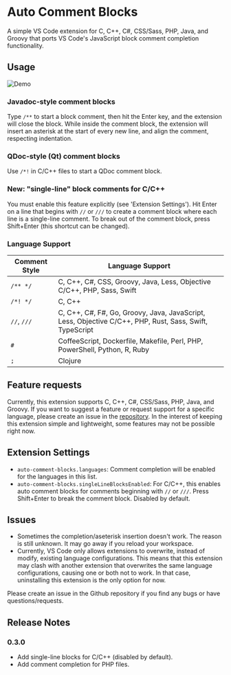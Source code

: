 # Auto Comment Blocks

A simple VS Code extension for C, C++, C#, CSS/Sass, PHP, Java, and Groovy that ports VS Code's JavaScript block comment completion functionality.

## Usage
![Demo](https://raw.githubusercontent.com/kevinkyang/auto-comment-blocks/master/img/demo.gif)

### Javadoc-style comment blocks
Type `/**` to start a block comment, then hit the Enter key, and the extension will close the block. While inside the comment block, the extension will insert an asterisk at the start of every new line, and align the comment, respecting indentation.

### QDoc-style (Qt) comment blocks
Use `/*!` in C/C++ files to start a QDoc comment block.

### New: "single-line" block comments for C/C++
You must enable this feature explicitly (see 'Extension Settings'). Hit Enter on a line that begins with `//` or `///` to create a comment block where each line is a single-line comment. To break out of the comment block, press Shift+Enter (this shortcut can be changed).

### Language Support

| Comment Style | Language Support |
| ------- | ------- |
| `/** */` | C, C++, C#, CSS, Groovy, Java, Less, Objective C/C++, PHP, Sass, Swift |
| `/*! */` | C, C++ |
| `//`, `///` | C, C++, C#, F#, Go, Groovy, Java, JavaScript, Less, Objective C/C++, PHP, Rust, Sass, Swift, TypeScript |
| `#` | CoffeeScript, Dockerfile, Makefile, Perl, PHP, PowerShell, Python, R, Ruby |
| `;` | Clojure |

## Feature requests
Currently, this extension supports C, C++, C#, CSS/Sass, PHP, Java, and Groovy. If you want to suggest a feature or request support for a specific language, please create an issue in the [repository](https://github.com/kevinkyang/auto-comment-blocks/issues). In the interest of keeping this extension simple and lightweight, some features may not be possible right now.

## Extension Settings

* `auto-comment-blocks.languages`: Comment completion will be enabled for the languages in this list.
* `auto-comment-blocks.singleLineBlocksEnabled`: For C/C++, this enables auto comment blocks for comments beginning with `//` or `///`. Press Shift+Enter to break the comment block. Disabled by default.

## Issues

* Sometimes the completion/aseterisk insertion doesn't work. The reason is still unknown. It may go away if you reload your workspace.
* Currently, VS Code only allows extensions to overwrite, instead of modify, existing language configurations. This means that this extension may clash with another extension that overwrites the same language configurations, causing one or both not to work. In that case, uninstalling this extension is the only option for now.

Please create an issue in the Github repository if you find any bugs or have questions/requests.

## Release Notes

### 0.3.0
- Add single-line blocks for C/C++ (disabled by default).
- Add comment completion for PHP files.